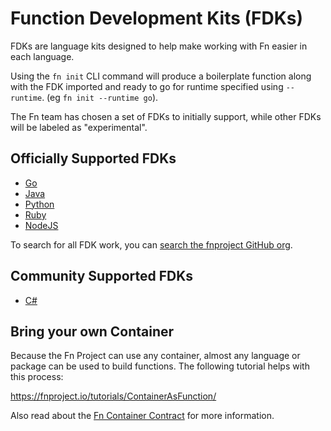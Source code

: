 # Function Development Kits (FDKs)

FDKs are language kits designed to help make working with Fn easier in each language.

Using the `fn init` CLI command will produce a boilerplate function along with the FDK imported and ready to go for runtime specified using `--runtime`. (eg `fn init --runtime go`).

The Fn team has chosen a set of FDKs to initially support, while other FDKs will be labeled as "experimental".

## Officially Supported FDKs

* [Go](https://github.com/fnproject/docs/tree/master/fdks/fdk-go)
* [Java](https://github.com/fnproject/docs/blob/master/fdks/fdk-java/README.md)
* [Python](https://github.com/fnproject/docs/blob/master/fdks/fdk-python/README.md)
* [Ruby](https://github.com/fnproject/docs/tree/master/fdks/fdk-ruby)
* [NodeJS](https://github.com/fnproject/docs/tree/master/fdks/fdk-node)

To search for all FDK work, you can [search the fnproject GitHub org](https://github.com/fnproject?utf8=%E2%9C%93&q=FDK).

## Community Supported FDKs
 * [C#](https://github.com/Daniel15/fdk-dotnet)

## Bring your own Container

Because the Fn Project can use any container, almost any language or package can be used to build functions. The following tutorial helps with this process:

https://fnproject.io/tutorials/ContainerAsFunction/

Also read about the [Fn Container Contract](fn-format.md) for more information.

